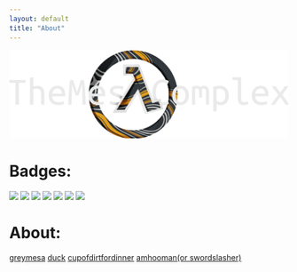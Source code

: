 ```yaml
---
layout: default
title: "About"
---
```


<img src="/images/bannerlogo.png" alt="bannerlogo" class="bannerlogo">

<h1 class="text-center">Badges:</h1>
<img src="https://img.shields.io/github/repo-size/Bored-Entertainment/themesacomplex?style=for-the-badge">
<img src="https://img.shields.io/github/stars/Bored-Entertainment/themesacomplex?style=for-the-badge">
<img src="https://img.shields.io/github/forks/Bored-Entertainment/themesacomplex?style=for-the-badge">
<img src="https://img.shields.io/github/last-commit/Bored-Entertainment/themesacomplex?style=for-the-badge">
<img src="https://img.shields.io/website?style=for-the-badge&up_message=online&url=https%3A%2F%2Fmesacomplex.tk">
<img src="https://img.shields.io/github/license/Bored-Entertainment/themesacomplex?style=for-the-badge">
<a href="https://canary.discord.com/invite/7qTNdXd"><img src="https://img.shields.io/discord/417916767487393792?color=%235539CC&label=Discord&logo=Discord&logoColor=white&style=for-the-badge"></a>


<h1 class="text-center">About:</h1>
<a class="list" href="greymesa">greymesa</a>
<a class="list" href="duck">duck</a>
<a class="list" href="cupofdirtfordinner">cupofdirtfordinner</a>
<a class="list" href="amhooman/index.html">amhooman(or swordslasher)</a>

<script>
document.getElementById("aboutNav").classList.add("active");
</script>
